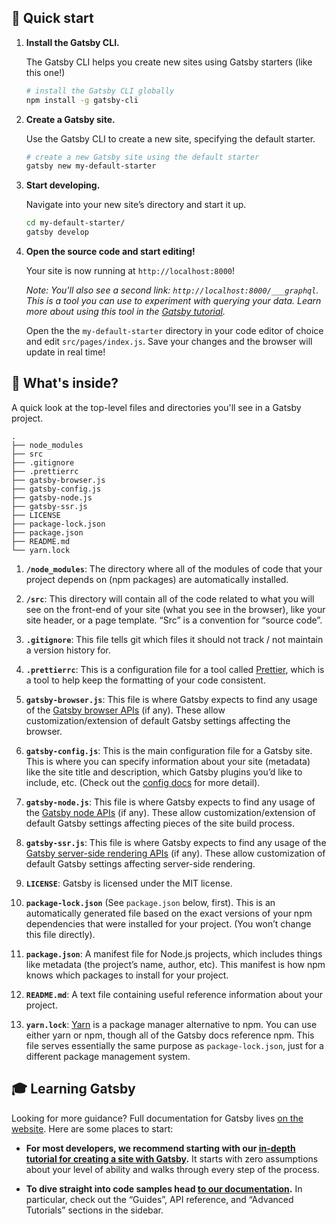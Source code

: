 ## 🚀 Quick start

1.  **Install the Gatsby CLI.**

    The Gatsby CLI helps you create new sites using Gatsby starters (like this one!)

    ```sh
    # install the Gatsby CLI globally
    npm install -g gatsby-cli
    ```

2.  **Create a Gatsby site.**

    Use the Gatsby CLI to create a new site, specifying the default starter.

    ```sh
    # create a new Gatsby site using the default starter
    gatsby new my-default-starter
    ```

3.  **Start developing.**

    Navigate into your new site’s directory and start it up.

    ```sh
    cd my-default-starter/
    gatsby develop
    ```

4.  **Open the source code and start editing!**

    Your site is now running at `http://localhost:8000`!
    
    *Note: You'll also see a second link: `http://localhost:8000/___graphql`. This is a tool you can use to experiment with querying your data. Learn more about using this tool in the [Gatsby tutorial](https://www.gatsbyjs.org/tutorial/part-five/#introducing-graphiql).*
    
    Open the the `my-default-starter` directory in your code editor of choice and edit `src/pages/index.js`. Save your changes and the browser will update in real time!
    
## 🧐 What's inside?

A quick look at the top-level files and directories you'll see in a Gatsby project.

    .
    ├── node_modules
    ├── src
    ├── .gitignore
    ├── .prettierrc
    ├── gatsby-browser.js
    ├── gatsby-config.js
    ├── gatsby-node.js
    ├── gatsby-ssr.js
    ├── LICENSE
    ├── package-lock.json
    ├── package.json
    ├── README.md
    └── yarn.lock

  1.  **`/node_modules`**: The directory where all of the modules of code that your project depends on (npm packages) are automatically installed.  
  
  2.  **`/src`**: This directory will contain all of the code related to what you will see on the front-end of your site (what you see in the browser), like your site header, or a page template. “Src” is a convention for “source code”.
  
  3.  **`.gitignore`**: This file tells git which files it should not track / not maintain a version history for.
  
  4.  **`.prettierrc`**: This is a configuration file for a tool called [Prettier](https://prettier.io/), which is a tool to help keep the formatting of your code consistent.
  
  5.  **`gatsby-browser.js`**: This file is where Gatsby expects to find any usage of the [Gatsby browser APIs](https://www.gatsbyjs.org/docs/browser-apis/) (if any). These allow customization/extension of default Gatsby settings affecting the browser.
  
  6.  **`gatsby-config.js`**: This is the main configuration file for a Gatsby site. This is where you can specify information about your site (metadata) like the site title and description, which Gatsby plugins you’d like to include, etc. (Check out the [config docs](https://www.gatsbyjs.org/docs/gatsby-config/) for more detail).
  
  7.  **`gatsby-node.js`**: This file is where Gatsby expects to find any usage of the [Gatsby node APIs](https://www.gatsbyjs.org/docs/node-apis/) (if any). These allow customization/extension of default Gatsby settings affecting pieces of the site build process.
  
  8.  **`gatsby-ssr.js`**: This file is where Gatsby expects to find any usage of the [Gatsby server-side rendering APIs](https://www.gatsbyjs.org/docs/ssr-apis/) (if any). These allow customization of default Gatsby settings affecting server-side rendering.
  
  9.  **`LICENSE`**: Gatsby is licensed under the MIT license.
  
  10.  **`package-lock.json`** (See `package.json` below, first). This is an automatically generated file based on the exact versions of your npm dependencies that were installed for your project. (You won’t change this file directly).
  
  11.  **`package.json`**: A manifest file for Node.js projects, which includes things like metadata (the project’s name, author, etc). This manifest is how npm knows which packages to install for your project.
  
  12.  **`README.md`**: A text file containing useful reference information about your project.
  
  13.  **`yarn.lock`**: [Yarn](https://yarnpkg.com/) is a package manager alternative to npm. You can use either yarn or npm, though all of the Gatsby docs reference npm.  This file serves essentially the same purpose as `package-lock.json`, just for a different package management system.

## 🎓 Learning Gatsby

Looking for more guidance? Full documentation for Gatsby lives [on the website](https://www.gatsbyjs.org/). Here are some places to start:

-   **For most developers, we recommend starting with our [in-depth tutorial for creating a site with Gatsby](https://www.gatsbyjs.org/tutorial/).** It starts with zero assumptions about your level of ability and walks through every step of the process.

-   **To dive straight into code samples head [to our documentation](https://www.gatsbyjs.org/docs/).** In particular, check out the “Guides”, API reference, and “Advanced Tutorials” sections in the sidebar.
